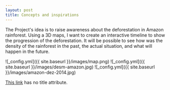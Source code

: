```yaml
---
layout: post
title: Concepts and inspirations
---
```


The Project's idea is to raise awareness about the deforestation in Amazon rainforest.
Using a 3D maps, I want to create an interactive timeline to show the progression of the deforestation. It will be possible to see how was the density of the rainforest in the past, the actual situation, and what will happen in the future.

![_config.yml]({{ site.baseurl }}/images/map.png)
![_config.yml]({{ site.baseurl }}/images/desm-amazon.jpg)
![_config.yml]({{ site.baseurl }}/images/amazon-dez-2014.jpg)

[This link](http://example.net/) has no title attribute.
